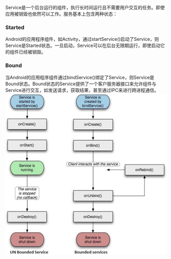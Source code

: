 Service是一个后台运行的组件，执行长时间运行且不需要用户交互的任务。即使应用被销毁也依然可以工作。服务基本上包含两种状态：
### Started
Android的应用程序组件，如Activity，通过startService()启动了Service，则Service是Started状态。一旦启动，Service可以在后台无限期运行，即使启动它的组件已经被销毁。
### Bound
当Android的应用程序组件通过bindService()绑定了Service，则Service是Bound状态。Bound状态的Service提供了一个客户服务器接口来允许组件与Service进行交互，如发送请求，获取结果，甚至通过IPC来进行跨进程通信。  
![Service生命周期](https://github.com/ZhengyuanHan/CS/blob/main/img/services%E7%94%9F%E5%91%BD%E5%91%A8%E6%9C%9F.png)
